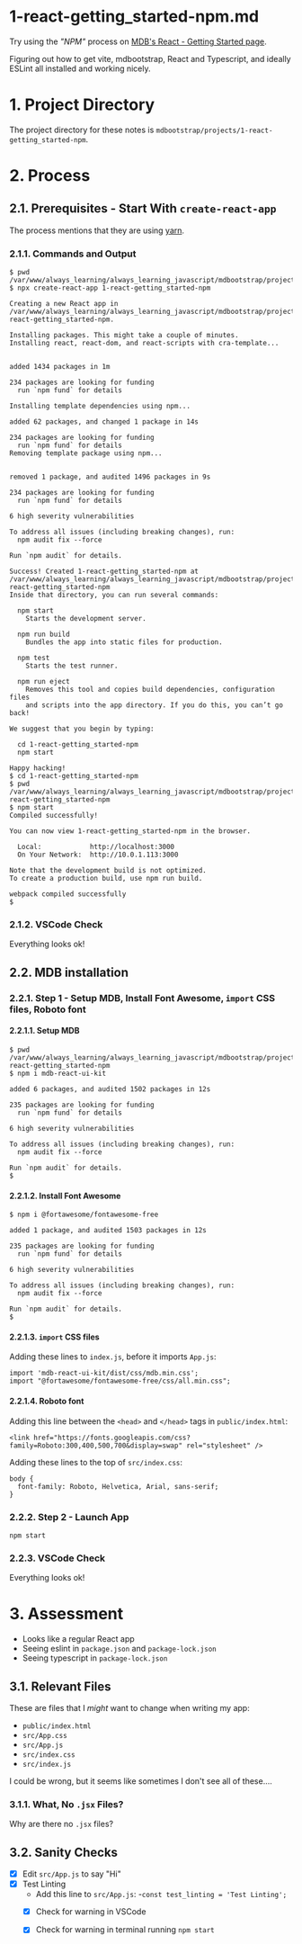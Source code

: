 
# 1-react-getting_started-npm.md

Try using the *"NPM"* process on
[MDB's React - Getting Started page](https://mdbootstrap.com/docs/react/getting-started/installation/#section-npm).

Figuring out how to get vite, mdbootstrap, React and Typescript, and ideally ESLint all installed and working nicely.

# 1. Project Directory

The project directory for these notes is `mdbootstrap/projects/1-react-getting_started-npm`.

# 2. Process

## 2.1. Prerequisites - Start With `create-react-app`

The process mentions that they are using [yarn](https://yarnpkg.com/).

### 2.1.1. Commands and Output

```
$ pwd
/var/www/always_learning/always_learning_javascript/mdbootstrap/projects
$ npx create-react-app 1-react-getting_started-npm

Creating a new React app in /var/www/always_learning/always_learning_javascript/mdbootstrap/projects/1-react-getting_started-npm.

Installing packages. This might take a couple of minutes.
Installing react, react-dom, and react-scripts with cra-template...


added 1434 packages in 1m

234 packages are looking for funding
  run `npm fund` for details

Installing template dependencies using npm...

added 62 packages, and changed 1 package in 14s

234 packages are looking for funding
  run `npm fund` for details
Removing template package using npm...


removed 1 package, and audited 1496 packages in 9s

234 packages are looking for funding
  run `npm fund` for details

6 high severity vulnerabilities

To address all issues (including breaking changes), run:
  npm audit fix --force

Run `npm audit` for details.

Success! Created 1-react-getting_started-npm at /var/www/always_learning/always_learning_javascript/mdbootstrap/projects/1-react-getting_started-npm
Inside that directory, you can run several commands:

  npm start
    Starts the development server.

  npm run build
    Bundles the app into static files for production.

  npm test
    Starts the test runner.

  npm run eject
    Removes this tool and copies build dependencies, configuration files
    and scripts into the app directory. If you do this, you can’t go back!

We suggest that you begin by typing:

  cd 1-react-getting_started-npm
  npm start

Happy hacking!
$ cd 1-react-getting_started-npm
$ pwd
/var/www/always_learning/always_learning_javascript/mdbootstrap/projects/1-react-getting_started-npm
$ npm start
Compiled successfully!

You can now view 1-react-getting_started-npm in the browser.

  Local:            http://localhost:3000
  On Your Network:  http://10.0.1.113:3000

Note that the development build is not optimized.
To create a production build, use npm run build.

webpack compiled successfully
$
```

### 2.1.2. VSCode Check

Everything looks ok!

## 2.2. MDB installation

### 2.2.1. Step 1 - Setup MDB, Install Font Awesome, `import` CSS files, Roboto font

#### 2.2.1.1. Setup MDB

```
$ pwd
/var/www/always_learning/always_learning_javascript/mdbootstrap/projects/1-react-getting_started-npm
$ npm i mdb-react-ui-kit

added 6 packages, and audited 1502 packages in 12s

235 packages are looking for funding
  run `npm fund` for details

6 high severity vulnerabilities

To address all issues (including breaking changes), run:
  npm audit fix --force

Run `npm audit` for details.
$
```

#### 2.2.1.2. Install Font Awesome

```
$ npm i @fortawesome/fontawesome-free

added 1 package, and audited 1503 packages in 12s

235 packages are looking for funding
  run `npm fund` for details

6 high severity vulnerabilities

To address all issues (including breaking changes), run:
  npm audit fix --force

Run `npm audit` for details.
$
```

#### 2.2.1.3. `import` CSS files

Adding these lines to `index.js`, before it imports `App.js`:

```
import 'mdb-react-ui-kit/dist/css/mdb.min.css';
import "@fortawesome/fontawesome-free/css/all.min.css";
```

#### 2.2.1.4. Roboto font

Adding this line between the `<head>` and `</head>` tags in `public/index.html`:

```
<link href="https://fonts.googleapis.com/css?family=Roboto:300,400,500,700&display=swap" rel="stylesheet" />
```

Adding these lines to the top of `src/index.css`:

```
body {
  font-family: Roboto, Helvetica, Arial, sans-serif;
}
```

### 2.2.2. Step 2 - Launch App

```
npm start
```

### 2.2.3. VSCode Check

Everything looks ok!

# 3. Assessment

- Looks like a regular React app
- Seeing eslint in `package.json` and `package-lock.json`
- Seeing typescript in `package-lock.json`

## 3.1. Relevant Files

These are files that I *might* want to change when writing my app:

- `public/index.html`
- `src/App.css`
- `src/App.js`
- `src/index.css`
- `src/index.js`

I could be wrong, but it seems like sometimes I don't see all of these....

### 3.1.1. What, No `.jsx` Files?

Why are there no `.jsx` files?

## 3.2. Sanity Checks

- [x] Edit `src/App.js` to say "Hi"
- [x] Test Linting
  - Add this line to `src/App.js`:
    -`const test_linting = 'Test Linting';`
  - [x] Check for warning in VSCode
  - [x] Check for warning in terminal running `npm start`

